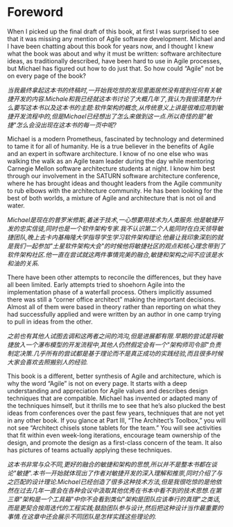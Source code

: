 # Foreword
When I picked up the final draft of this book, at first I was surprised to see that it was missing any mention of Agile software development. Michael and I have been chatting about this book for years now, and I thought I knew what the book was about and why it must be written: software architecture ideas, as traditionally described, have been hard to use in Agile processes, but Michael has figured out how to do just that. So how could “Agile” not be on every page of the book?

*当我最终拿起这本书的终稿时,一开始我吃惊的发现里面居然没有提到任何有关敏捷开发的内容.Michale和我已经就这本书讨论了大概几年了,我认为我很清楚为什么要写这本书以及这本书的主题:软件架构的概念,从传统意义上讲是很难应用到敏捷开发流程中的,但是Michael已经想出了怎么来做到这一点.所以奇怪的是"敏捷"怎么会没出现在这本书的每一页中呢?*

Michael is a modern Prometheus, fascinated by technology and determined to tame it for all of humanity. He is a true believer in the benefits of Agile and an expert in software architecture. I know of no one else who was walking the walk as an Agile team leader during the day while mentoring Carnegie Mellon software architecture students at night. I know him best through our involvement in the SATURN software architecture conference, where he has brought ideas and thought leaders from the Agile community to rub elbows with the architecture community. He has been looking for the best of both worlds, a mixture of Agile and architecture that is not oil and water.

*Michael是现在的普罗米修斯,着迷于技术,一心想要用技术为人类服务.他是敏捷开发的忠实信徒,同时也是一个软件架构专家.我不认识第二个人能同时在白天领导敏捷团队,晚上去卡内基梅隆大学指导学生学习软件架构理论.他最让我印象深刻的就是我们一起参加"土星软件架构大会"的时候他将敏捷社区的观点和核心理念带到了软件架构社区.他一直在尝试就这两件事情完美的融合,敏捷和架构之间不应该是水和油的关系.*

There have been other attempts to reconcile the differences, but they have all been limited. Early attempts tried to shoehorn Agile into the implementation phase of a waterfall process. Others implicitly assumed there was still a “corner office architect” making the important decisions. Almost all of them were based in theory rather than reporting on what they had successfully applied and were written by an author in one camp trying to pull in ideas from the other.

*之前也有其他人试图去调和这两者之间的鸿沟,但是进展都有限.早期的尝试是将敏捷放入一个瀑布模型的开发流程中,其他人仍然假定会有一个"架构师司令部"负责制定决策.几乎所有的尝试都是基于理论而不是真正成功的实践经验,而且很多时候大家会喜欢去照搬别人的经验.*

This book is a different, better synthesis of Agile and architecture, which is why the word “Agile” is not on every page. It starts with a deep understanding and appreciation for Agile values and describes design techniques that are compatible. Michael has invented or adapted many of the techniques himself, but it thrills me to see that he’s also plucked the best ideas from conferences over the past few years, techniques that are not yet in any other book. If you glance at Part III, “The Architect’s Toolbox,” you will not see “Architect chisels stone tablets for the team.” You will see activities that fit within even week-long iterations, encourage team ownership of the design, and promote the design as a first-class concern of the team. It also has pictures of teams actually applying these techniques.

*这本书非常与众不同,更好的融合的敏捷和架构的思想,所以并不是整本书都在谈论"敏捷".本书一开始就体现出了作者对敏捷开发的深入理解和推崇,同时介绍了与之匹配的设计理论.Michael已经创造了很多这种技术方法,但是我很吃惊的是他依然在过去几年一直会在各种会议中汲取其他优秀在书本中看不到的技术思想.在第三章"架构是一个工具箱"中你不会看到类似"架构是团队应该奉行的真理"之类话,而是更契合按周迭代的工程实践;鼓励团队参与设计,然后把这种设计当作最重要的事情.在这章中还会展示不同团队是怎样实践这些理论的.*